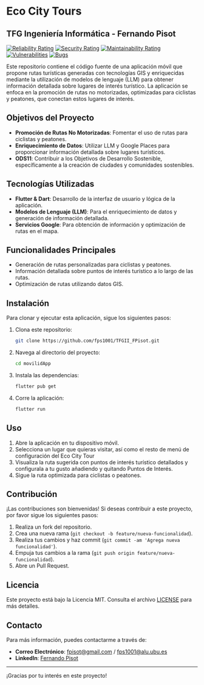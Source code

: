 # Eco City Tours
## TFG Ingeniería Informática - Fernando Pisot

[![Reliability Rating](https://sonarcloud.io/api/project_badges/measure?project=fps1001_TFGII_FPisot&metric=reliability_rating)](https://sonarcloud.io/summary/new_code?id=fps1001_TFGII_FPisot)
[![Security Rating](https://sonarcloud.io/api/project_badges/measure?project=fps1001_TFGII_FPisot&metric=security_rating)](https://sonarcloud.io/summary/new_code?id=fps1001_TFGII_FPisot)
[![Maintainability Rating](https://sonarcloud.io/api/project_badges/measure?project=fps1001_TFGII_FPisot&metric=sqale_rating)](https://sonarcloud.io/summary/new_code?id=fps1001_TFGII_FPisot)
[![Vulnerabilities](https://sonarcloud.io/api/project_badges/measure?project=fps1001_TFGII_FPisot&metric=vulnerabilities)](https://sonarcloud.io/summary/new_code?id=fps1001_TFGII_FPisot) [![Bugs](https://sonarcloud.io/api/project_badges/measure?project=fps1001_TFGII_FPisot&metric=bugs)](https://sonarcloud.io/summary/new_code?id=fps1001_TFGII_FPisot) 



Este repositorio contiene el código fuente de una aplicación móvil que propone rutas turísticas generadas con tecnologías GIS y enriquecidas mediante la utilización de modelos de lenguaje (LLM) para obtener información detallada sobre lugares de interés turístico. La aplicación se enfoca en la promoción de rutas no motorizadas, optimizadas para ciclistas y peatones, que conectan estos lugares de interés.

## Objetivos del Proyecto

- **Promoción de Rutas No Motorizadas**: Fomentar el uso de rutas para ciclistas y peatones.
- **Enriquecimiento de Datos**: Utilizar LLM y Google Places para proporcionar información detallada sobre lugares turísticos.
- **ODS11**: Contribuir a los Objetivos de Desarrollo Sostenible, específicamente a la creación de ciudades y comunidades sostenibles.

## Tecnologías Utilizadas

- **Flutter & Dart**: Desarrollo de la interfaz de usuario y lógica de la aplicación.
- **Modelos de Lenguaje (LLM)**: Para el enriquecimiento de datos y generación de información detallada.
- **Servicios Google**: Para obtención de información y optimización de rutas en el mapa.

## Funcionalidades Principales

- Generación de rutas personalizadas para ciclistas y peatones.
- Información detallada sobre puntos de interés turístico a lo largo de las rutas.
- Optimización de rutas utilizando datos GIS.

## Instalación

Para clonar y ejecutar esta aplicación, sigue los siguientes pasos:

1. Clona este repositorio:
    ```sh
    git clone https://github.com/fps1001/TFGII_FPisot.git
    ```
2. Navega al directorio del proyecto:
    ```sh
    cd movilidApp
    ```
3. Instala las dependencias:
    ```sh
    flutter pub get
    ```
4. Corre la aplicación:
    ```sh
    flutter run
    ```

## Uso

1. Abre la aplicación en tu dispositivo móvil.
2. Selecciona un lugar que quieras visitar, así como el resto de menú de configuración del Eco City Tour
3. Visualiza la ruta sugerida con puntos de interés turístico detallados y configurala a tu gusto añadiendo y quitando Puntos de Interés.
4. Sigue la ruta optimizada para ciclistas o peatones.

## Contribución

¡Las contribuciones son bienvenidas! Si deseas contribuir a este proyecto, por favor sigue los siguientes pasos:

1. Realiza un fork del repositorio.
2. Crea una nueva rama (`git checkout -b feature/nueva-funcionalidad`).
3. Realiza tus cambios y haz commit (`git commit -am 'Agrega nueva funcionalidad'`).
4. Empuja tus cambios a la rama (`git push origin feature/nueva-funcionalidad`).
5. Abre un Pull Request.

## Licencia

Este proyecto está bajo la Licencia MIT. Consulta el archivo [LICENSE](./LICENSE) para más detalles.

## Contacto

Para más información, puedes contactarme a través de:

- **Correo Electrónico**: fpisot@gmail.com / fps1001@alu.ubu.es
- **LinkedIn**: [Fernando Pisot]([https://www.linkedin.com/in/fernando-pisot-17b93b251/])

---

¡Gracias por tu interés en este proyecto!

